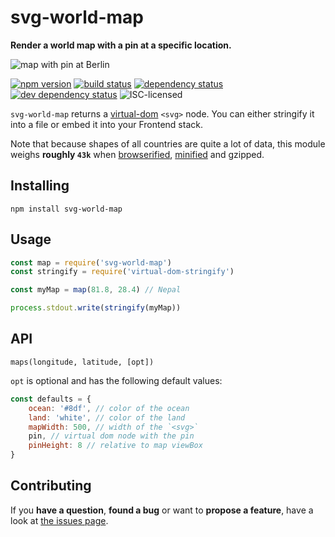 # svg-world-map

**Render a world map with a pin at a specific location.**

![map with pin at Berlin](https://rawgit.com/derhuerst/svg-world-map/master/example/berlin.svg)

[![npm version](https://img.shields.io/npm/v/svg-world-map.svg)](https://www.npmjs.com/package/svg-world-map)
[![build status](https://img.shields.io/travis/derhuerst/svg-world-map.svg)](https://travis-ci.org/derhuerst/svg-world-map)
[![dependency status](https://img.shields.io/david/derhuerst/svg-world-map.svg)](https://david-dm.org/derhuerst/svg-world-map)
[![dev dependency status](https://img.shields.io/david/dev/derhuerst/svg-world-map.svg)](https://david-dm.org/derhuerst/svg-world-map#info=devDependencies)
![ISC-licensed](https://img.shields.io/github/license/derhuerst/svg-world-map.svg)

`svg-world-map` returns a [virtual-dom](https://github.com/Matt-Esch/virtual-dom#dom-model) `<svg>` node. You can either stringify it into a file or embed it into your Frontend stack.

Note that because shapes of all countries are quite a lot of data, this module weighs **roughly `43k`** when [browserified](http://browserify.org), [minified](https://github.com/mishoo/UglifyJS2#uglifyjs-2) and gzipped.


## Installing

```shell
npm install svg-world-map
```


## Usage

```js
const map = require('svg-world-map')
const stringify = require('virtual-dom-stringify')

const myMap = map(81.8, 28.4) // Nepal

process.stdout.write(stringify(myMap))
```


## API

```
maps(longitude, latitude, [opt])
```

`opt` is optional and has the following default values:

```js
const defaults = {
	ocean: '#8df', // color of the ocean
	land: 'white', // color of the land
	mapWidth: 500, // width of the `<svg>`
	pin, // virtual dom node with the pin
	pinHeight: 8 // relative to map viewBox
}
```


## Contributing

If you **have a question**, **found a bug** or want to **propose a feature**, have a look at [the issues page](https://github.com/derhuerst/svg-world-map/issues).
